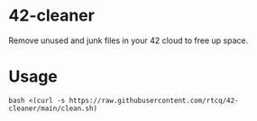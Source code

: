 # 42-cleaner
Remove unused and junk files in your 42 cloud to free up space.

# Usage
```
bash <(curl -s https://raw.githubusercontent.com/rtcq/42-cleaner/main/clean.sh)
```